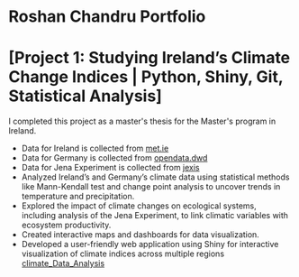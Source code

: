 #  Roshan Chandru Portfolio

# [Project 1: Studying Ireland’s Climate Change Indices | Python, Shiny, Git, Statistical Analysis] 
I completed this project as a master's thesis for the Master's program in Ireland.
* Data for Ireland is collected from [met.ie](https://www.met.ie/climate/climate-change-indices-etccdi)
* Data for Germany is collected from [opendata.dwd](https://opendata.dwd.de)
* Data for Jena Experiment is collected from [jexis](https://jexis.idiv.de/)
* Analyzed Ireland’s and Germany’s climate data using statistical methods like Mann-Kendall test and change point
analysis to uncover trends in temperature and precipitation.
* Explored the impact of climate changes on ecological systems, including analysis of the Jena Experiment, to link climatic
variables with ecosystem productivity.
* Created interactive maps and dashboards for data visualization.
* Developed a user-friendly web application using Shiny for interactive visualization of climate indices across multiple
regions [climate_Data_Analysis](https://climatepredictions.shinyapps.io/apppy/)
